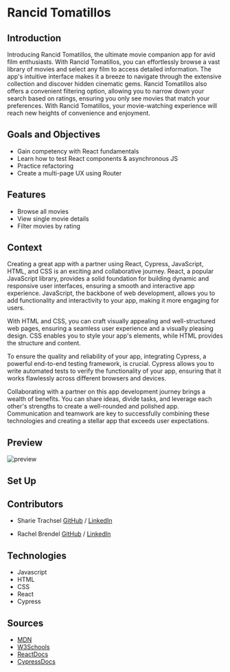 # Rancid Tomatillos

## Introduction
Introducing Rancid Tomatillos, the ultimate movie companion app for avid film enthusiasts. With Rancid Tomatillos, you can effortlessly browse a vast library of movies and select any film to access detailed information. The app's intuitive interface makes it a breeze to navigate through the extensive collection and discover hidden cinematic gems. Rancid Tomatillos also offers a convenient filtering option, allowing you to narrow down your search based on ratings, ensuring you only see movies that match your preferences. With Rancid Tomatillos, your movie-watching experience will reach new heights of convenience and enjoyment.

## Goals and Objectives
- Gain competency with React fundamentals
- Learn how to test React components & asynchronous JS
- Practice refactoring
- Create a multi-page UX using Router

## Features
  - Browse all movies
  - View single movie details
  - Filter movies by rating

## Context 
 Creating a great app with a partner using React, Cypress, JavaScript, HTML, and CSS is an exciting and collaborative journey. React, a popular JavaScript library, provides a solid foundation for building dynamic and responsive user interfaces, ensuring a smooth and interactive app experience. JavaScript, the backbone of web development, allows you to add functionality and interactivity to your app, making it more engaging for users.

With HTML and CSS, you can craft visually appealing and well-structured web pages, ensuring a seamless user experience and a visually pleasing design. CSS enables you to style your app's elements, while HTML provides the structure and content.

To ensure the quality and reliability of your app, integrating Cypress, a powerful end-to-end testing framework, is crucial. Cypress allows you to write automated tests to verify the functionality of your app, ensuring that it works flawlessly across different browsers and devices.

Collaborating with a partner on this app development journey brings a wealth of benefits. You can share ideas, divide tasks, and leverage each other's strengths to create a well-rounded and polished app. Communication and teamwork are key to successfully combining these technologies and creating a stellar app that exceeds user expectations.

## Preview
![preview]()
  
## Set Up



## Contributors
  - Sharie Trachsel [GitHub](https://github.com/sdtrachsel) / [LinkedIn](https://www.linkedin.com/search/results/all/?fetchDeterministicClustersOnly=true&heroEntityKey=urn%3Ali%3Afsd_profile%3AACoAABss4R8BNSe3nOdV7w-2lNYAkkqo9KAph7E&keywords=sharie%20trachsel&origin=RICH_QUERY_SUGGESTION&position=0&searchId=91dfcc3a-5845-47d5-a755-e3edb8422645)
  
  - Rachel Brendel [GitHub](https://github.com/brendel-r) / [LinkedIn](https://www.linkedin.com/in/rachel-brendel-bb9673197/)

## Technologies
  - Javascript
  - HTML
  - CSS
  - React
  - Cypress

## Sources
  - [MDN](http://developer.mozilla.org/en-US/)
  - [W3Schools](https://www.w3schools.com/)
  - [ReactDocs](https://react.dev/reference/react)
  - [CypressDocs](https://docs.cypress.io/guides/overview/why-cypress)
